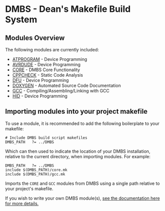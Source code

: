 DMBS - Dean's Makefile Build System
===================================


Modules Overview
----------------

The following modules are currently included:

 - [ATPROGRAM](atprogram.md) - Device Programming
 - [AVRDUDE](avrdude.md) - Device Programming
 - [CORE](core.md) - DMBS Core Functionality
 - [CPPCHECK](cppcheck.md) - Static Code Analysis
 - [DFU](dfu.md) - Device Programming
 - [DOXYGEN](doxygen.md) - Automated Source Code Documentation
 - [GCC](gcc.md) - Compiling/Assembling/Linking with GCC
 - [HID](hid.md) - Device Programming

## Importing modules into your project makefile

To use a module, it is recommended to add the following boilerplate to your
makefile:

    # Include DMBS build script makefiles
    DMBS_PATH   ?= ../DMBS

Which can then used to indicate the location of your DMBS installation, relative
to the current directory, when importing modules. For example:

    DMBS_PATH   ?= ../DMBS
    include $(DMBS_PATH)/core.mk
    include $(DMBS_PATH)/gcc.mk

Imports the `CORE` and `GCC` modules from DMBS using a single path relative to
your project's makefile.

If you wish to write your own DMBS module(s),
[see the documentation here for more details.](WritingYourOwnModules.md)
